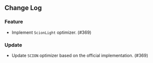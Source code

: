 ## Change Log

### Feature

* Implement `ScionLight` optimizer. (#369)

### Update

* Update `SCION` optimizer based on the official implementation. (#369)
